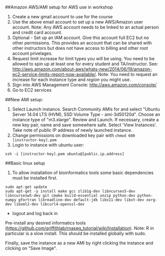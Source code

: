 ##Amazon AWS/AMI setup for AWS use in workshop

1. Create a new gmail account to use for the course
2. Use the above email account to set up a new AWS/Amazon user account.
Note: Any AWS account needs to be linked to an actual person and credit card account.
3. Optional - Set up an IAM account. Give this account full EC2 but no other permissions. This provides an account that can be shared with other instructors but does not have access to billing and other root account privelages.
4. Request limit increase for limit types you will be using. You need to be allowed to spin up at least one for every student and TA/instructor. See: http://aws.amazon.com/about-aws/whats-new/2014/06/19/amazon-ec2-service-limits-report-now-available/. Note: You need to request an increase for each instance type and *region* you might use.
5. Sign into AWS Management Console: http://aws.amazon.com/console/
6. Go to EC2 services

##New AMI setup:

1. Select Launch instance. Search Community AMIs for and select "Ubuntu Server 14.04 LTS (HVM), SSD Volume Type - ami-3d50120d". Choose an instance type of "m3.xlarge". Review and Launch. If necessary, create a new key pair, name and save somewhere safe. Select 'View Instances'. Take note of public IP address of newly launched instance.
2. Change permissions on downloaded key pair with `chmod 600 [instructor-key].pem`
3. Login to instance with ubuntu user:

`ssh -i [instructor-key].pem ubuntu@[public.ip.address]`

##Basic linux setup 
1. To allow installation of bioinformatics tools some basic dependencies must be installed first.
```
sudo apt-get update
sudo apt-get -y install make gcc zlib1g-dev libncurses5-dev libncursesw5-dev git cmake build-essential unzip python-dev python-numpy gfortran libreadline-dev default-jdk libx11-dev libxt-dev xorg-dev libxml2-dev libcurl4-openssl-dev
```
* logout and log back in

Pre-install any desired informatics tools (https://github.com/griffithlab/rnaseq_tutorial/wiki/Installation). Note: R in particular is a slow install. This should be installed globally with sudo.

Finally, save the instance as a new AMI by right clicking the instance and clicking on "Save Image". 